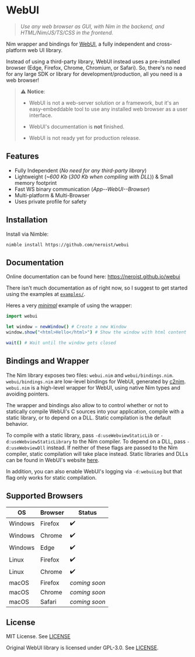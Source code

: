# WebUI

> *Use any web browser as GUI, with Nim in the backend, and*
> *HTML/Nim/JS/TS/CSS in the frontend.*

Nim wrapper and bindings for [WebUI](https://github.com/alifcommunity/webui), a
fully independent and cross-platform web UI library.

Instead of using a third-party library, WebUI instead uses a pre-installed
browser (Edge, Firefox, Chrome, Chromium, or Safari). So, there's no need for any
large SDK or library for development/production, all you need is a web browser!

> :warning: **Notice**:
>
> * WebUI is not a web-server solution or a framework, but it's an easy-embeddable
> tool to use any installed web browser as a user interface.
>
> * WebUI's documentation is **not** finished.
>
> * WebUI is not ready yet for production release.

## Features

* Fully Independent (*No need for any third-party library*)
* Lightweight (*~600 Kb* (*300 Kb when compiling with DLL*)) & Small memory footprint
* Fast WS binary communication (*App--WebUI--Browser*)
* Multi-platform & Multi-Browser
* Uses private profile for safety

## Installation

Install via Nimble:

```shell
nimble install https://github.com/neroist/webui
```

## Documentation

Online documentation can be found here: <https://neroist.github.io/webui>

There isn't much documentation as of right now, so I suggest to get started
using the examples at [`examples/`](examples/).

Heres a very [*minimal*](examples/minimal.nim) example of using the wrapper:

```nim
import webui

let window = newWindow() # Create a new Window
window.show("<html>Hello</html>") # Show the window with html content

wait() # Wait until the window gets closed
```

## Bindings and Wrapper

The Nim library exposes two files: `webui.nim` and `webui/bindings.nim`.
`webui/bindings.nim` are low-level bindings for WebUI, generated by
[c2nim](https://github.com/nim-lang/c2nim). `webui.nim` is a high-level wrapper for
WebUI, using native Nim types and avoiding pointers.

The wrapper and bindings also allow to to control whether or not to statically
compile WebUI's C sources into your application, compile with a static library, or
to depend on a DLL. Static compilation is the default behavior.

To compile with a static library, pass `-d:useWebviewStaticLib` or
`-d:useWebviewStaticLibrary` to the Nim compiler. To depend on a DLL, pass
`-d:useWebviewDll` instead. If neither of these flags are passed to the Nim
compiler, static compilation will take place instead. Static libraries and DLLs can
be found in WebUI's website [here](https://webui.me/#download).

In addition, you can also enable WebUI's logging via `-d:webuiLog` but that flag
only works for static compilation.

## Supported Browsers

| OS      | Browser | Status        |
| ------  | ------  | ------        |
| Windows | Firefox | ✔️            |
| Windows | Chrome  | ✔️            |
| Windows | Edge    | ✔️            |
| Linux   | Firefox | ✔️            |
| Linux   | Chrome  | ✔️            |
| macOS   | Firefox | *coming soon* |
| macOS   | Chrome  | *coming soon* |
| macOS   | Safari  | *coming soon* |

## License

MIT License. See [LICENSE](LICENSE)

Original WebUI library is licensed under GPL-3.0. See
[LICENSE](https://github.com/alifcommunity/webui/blob/main/LICENSE).
